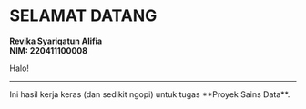 # SELAMAT DATANG

**Revika Syariqatun Alifia**  
**NIM: 220411100008**

Halo! 
<hr>
Ini hasil kerja keras (dan sedikit ngopi) untuk tugas **Proyek Sains Data**.  